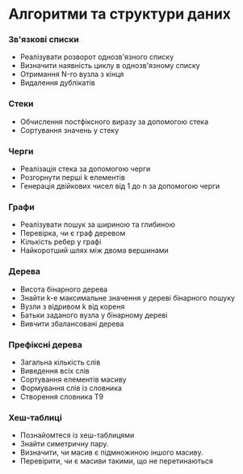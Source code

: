 # Алгоритми та структури даних

### Зв'язкові списки

-   Реалізувати розворот однозв'язного списку
-   Визначити наявність циклу в однозв'язному списку
-   Отримання N-го вузла з кінця
-   Видалення дублікатів

### Стеки

-   Обчислення постфіксного виразу за допомогою стека
-   Сортування значень у стеку

### Черги

-   Реалізація стека за допомогою черги
-   Розгорнути перші k елементів
-   Генерація двійкових чисел від 1 до n за допомогою черги

### Графи

-   Реалізувати пошук за шириною та глибиною
-   Перевірка, чи є граф деревом
-   Кількість ребер у графі
-   Найкоротший шлях між двома вершинами

### Дерева

-   Висота бінарного дерева
-   Знайти k-е максимальне значення у дереві бінарного пошуку
-   Вузли з відривом k від кореня
-   Батьки заданого вузла у бінарному дереві
-   Вивчити збалансовані дерева

### Префіксні дерева

-   Загальна кількість слів
-   Виведення всіх слів
-   Сортування елементів масиву
-   Формування слів із словника
-   Створення словника T9

### Хеш-таблиці

-   Познайомтеся із хеш-таблицями
-   Знайти симетричну пару.
-   Визначити, чи масив є підмножиною іншого масиву.
-   Перевірити, чи є масиви такими, що не перетинаються
